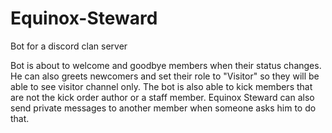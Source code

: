 # Equinox-Steward
Bot for a discord clan server

Bot is about to welcome and goodbye members when their status changes.
He can also greets newcomers and set their role to "Visitor" so they will be able to see visitor channel only.
The bot is also able to kick members that are not the kick order author or a staff member.
Equinox Steward can also send private messages to another member when someone asks him to do that.
